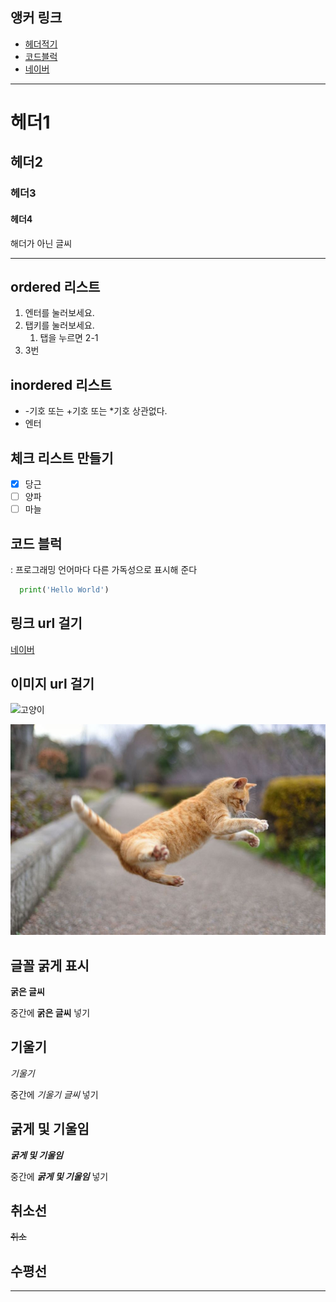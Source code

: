 ## 앵커 링크

- [헤더적기](#헤더적기)
- [코드블럭](#코드블럭)
- [네이버](https://www.naver.com)

---

# 헤더1
## 헤더2
### 헤더3
#### 헤더4
해더가 아닌 글씨

---

## ordered 리스트
1. 엔터를 눌러보세요.
2. 탭키를 눌러보세요.
   1. 탭을 누르면 2-1
3. 3번

## inordered 리스트
- -기호 또는 +기호 또는 *기호 상관없다.
- 엔터

## 체크 리스트 만들기
- [x] 당근
- [ ] 양파
- [ ] 마늘

## 코드 블럭
: 프로그래밍 언어마다 다른 가독성으로 표시해 준다
```python
  print('Hello World')
```
## 링크 url 걸기
[네이버](https://www.naver.com)

## 이미지 url 걸기
![고양이](https://www.fitpetmall.com/wp-content/uploads/2023/10/shutterstock_1844153299-1024x683-1.png)

![고양이](./screenshot.jpg)

## 글꼴 굵게 표시
__굵은 글씨__

중간에 **굵은 글씨** 넣기

## 기울기
_기울기_

중간에 *기울기 글씨* 넣기

## 굵게 및 기울임

___굵게 및 기울임___

중간에 ***굵게 및 기울임*** 넣기

## 취소선
~~취소~~

## 수평선
---
